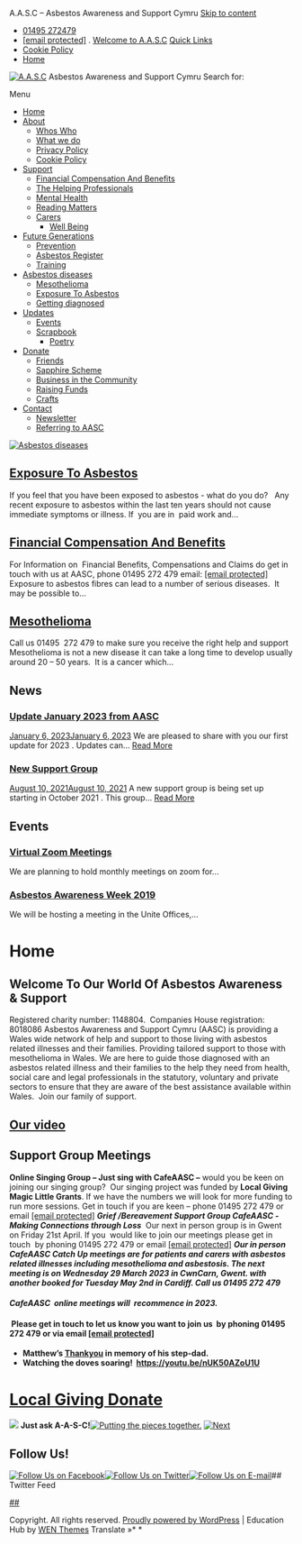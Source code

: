 
A.A.S.C – Asbestos Awareness and Support Cymru
[Skip to content](#content)
* [01495 272479](tel:01495272479)
* [[email protected]](/cdn-cgi/l/email-protection#72171c03071b001b170132135f135f015f115c1d00155c0719)
 . 
[Welcome to A.A.S.C](https://a-a-s-c.org.uk/about-us/) 
[Quick Links](#)
* [Cookie Policy](https://a-a-s-c.org.uk/cookie-policy/)
* [Home](https://a-a-s-c.org.uk/)
 
 
 
 
[![A.A.S.C](https://a-a-s-c.org.uk/wp-content/uploads/2016/08/cropped-aasc-logo2-1.gif)](https://a-a-s-c.org.uk/)
Asbestos Awareness and Support Cymru
Search for:
 
 
 Menu
* [Home](https://a-a-s-c.org.uk/)
* [About](https://a-a-s-c.org.uk/about-us/)
	+ [Whos Who](https://a-a-s-c.org.uk/about-us/whos-who/)
	+ [What we do](https://a-a-s-c.org.uk/about-us/what-we-do/)
	+ [Privacy Policy](https://a-a-s-c.org.uk/about-us/privacy-policy/)
	+ [Cookie Policy](https://a-a-s-c.org.uk/cookie-policy/)
* [Support](https://a-a-s-c.org.uk/supporting-each-other/)
	+ [Financial Compensation And Benefits](https://a-a-s-c.org.uk/supporting-each-other/compensation-and-benefits/)
	+ [The Helping Professionals](https://a-a-s-c.org.uk/supporting-each-other/the-helping-professionals/)
	+ [Mental Health](https://a-a-s-c.org.uk/supporting-each-other/mental-health/)
	+ [Reading Matters](https://a-a-s-c.org.uk/supporting-each-other/bibliotherapy/)
	+ [Carers](https://a-a-s-c.org.uk/supporting-each-other/carers-stories/)
		- [Well Being](https://a-a-s-c.org.uk/supporting-each-other/carers-stories/health-and-well-being/)
* [Future Generations](https://a-a-s-c.org.uk/media-updates/gallery/futuregenerations/)
	+ [Prevention](https://a-a-s-c.org.uk/media-updates/gallery/futuregenerations/prevention/)
	+ [Asbestos Register](https://a-a-s-c.org.uk/media-updates/gallery/futuregenerations/asbestos-register/)
	+ [Training](https://a-a-s-c.org.uk/media-updates/gallery/futuregenerations/training/)
* [Asbestos diseases](https://a-a-s-c.org.uk/asbestos-diseases/)
	+ [Mesothelioma](https://a-a-s-c.org.uk/asbestos-diseases/mesothelioma/)
	+ [Exposure To Asbestos](https://a-a-s-c.org.uk/asbestos-diseases/exposure-to-asbestos/)
	+ [Getting diagnosed](https://a-a-s-c.org.uk/asbestos-diseases/getting-diagnosed/)
* [Updates](https://a-a-s-c.org.uk/media-updates/)
	+ [Events](https://a-a-s-c.org.uk/media-updates/events/)
	+ [Scrapbook](https://a-a-s-c.org.uk/media-updates/gallery/)
		- [Poetry](https://a-a-s-c.org.uk/media-updates/gallery/poetry/)
* [Donate](https://a-a-s-c.org.uk/supporting-each-other/making-a-donation/)
	+ [Friends](https://a-a-s-c.org.uk/supporting-each-other/making-a-donation/friends/)
	+ [Sapphire Scheme](https://a-a-s-c.org.uk/supporting-each-other/making-a-donation/sapphire-scheme/)
	+ [Business in the Community](https://a-a-s-c.org.uk/supporting-each-other/making-a-donation/business-in-the-community/)
	+ [Raising Funds](https://a-a-s-c.org.uk/supporting-each-other/making-a-donation/raising-funds/)
	+ [Crafts](https://a-a-s-c.org.uk/supporting-each-other/making-a-donation/crafts/)
* [Contact](https://a-a-s-c.org.uk/contact-us/)
	+ [Newsletter](https://a-a-s-c.org.uk/contact-us/newsletter/)
	+ [Referring to AASC](https://a-a-s-c.org.uk/contact-us/referring-to-aasc/)
 
 
 
[![Asbestos diseases](https://a-a-s-c.org.uk/wp-content/uploads/2016/08/asbestosbanner4b-asbestos3.jpg)](https://a-a-s-c.org.uk/asbestos-diseases/)
 
## [Exposure To Asbestos](https://a-a-s-c.org.uk/asbestos-diseases/exposure-to-asbestos/)
If you feel that you have been exposed to asbestos - what do you do?   Any recent exposure to asbestos within the last ten years should not cause immediate symptoms or illness. If  you are in  paid work and...
## [Financial Compensation And Benefits](https://a-a-s-c.org.uk/supporting-each-other/compensation-and-benefits/)
For Information on  Financial Benefits, Compensations and Claims do get in touch with us at AASC, phone 01495 272 479 email: [[email protected]](/cdn-cgi/l/email-protection)   Exposure to asbestos fibres can lead to a number of serious diseases.  It may be possible to...
## [Mesothelioma](https://a-a-s-c.org.uk/asbestos-diseases/mesothelioma/)
Call us 01495  272 479 to make sure you receive the right help and support Mesothelioma is not a new disease it can take a long time to develop usually around 20 – 50 years.  It is a cancer which...
## News
### [Update January 2023 from AASC](https://a-a-s-c.org.uk/update-january-2023-from-aasc/)
[January 6, 2023January 6, 2023](https://a-a-s-c.org.uk/update-january-2023-from-aasc/) 
We are pleased to share with you our first update for 2023 . Updates can...
[Read More](https://a-a-s-c.org.uk/update-january-2023-from-aasc/)
 
 
### [New Support Group](https://a-a-s-c.org.uk/new-support-group/)
[August 10, 2021August 10, 2021](https://a-a-s-c.org.uk/new-support-group/) 
A new support group is being set up starting in October 2021 . This group...
[Read More](https://a-a-s-c.org.uk/new-support-group/)
 
 
 
 
## Events
### [Virtual Zoom Meetings](https://a-a-s-c.org.uk/virtual-zoom-meetings/)
We are planning to hold monthly meetings on zoom for...
 
### [Asbestos Awareness Week 2019](https://a-a-s-c.org.uk/asbestos-awareness-week-2019/)
We will be hosting a meeting in the Unite Offices,...
 
 
 
 
 
# Home
 
## Welcome To Our World Of Asbestos Awareness & Support
Registered charity number: 1148804.  Companies House registration: 8018086
Asbestos Awareness and Support Cymru (AASC) is providing a Wales wide network of help and support to those living with asbestos related illnesses and their families. Providing tailored support to those with mesothelioma in Wales.
We are here to guide those diagnosed with an asbestos related illness and their families to the help they need from health, social care and legal professionals in the statutory, voluntary and private sectors to ensure that they are aware of the best assistance available within Wales.  Join our family of support.
## **[Our video](https://drive.google.com/file/d/1Zpu16h9fScvFWLXnGeelzXm9SyEfgA6d/view?usp=sharing)**
## **Support Group Meetings**
**Online Singing Group – Just sing with CafeAASC –** would you be keen on joining our singing group?  Our singing project was funded by **Local Giving Magic Little Grants**. If we have the numbers we will look for more funding to run more sessions. Get in touch if you are keen – phone 01495 272 479 or email [[email protected]](enquiries@a-a-s-c.org.uk)
***Grief /Bereavement Support Group CafeAASC -Making Connections through Loss***  Our next in person group is in Gwent on Friday 21st April. If you  would like to join our meetings please get in touch  by phoning 01495 272 479 or email [[email protected]](/cdn-cgi/l/email-protection#20454e5155495249455360410d410d530d430e4f52470e554b)
***Our in person CafeAASC Catch Up meetings are for patients and carers with asbestos related illnesses including mesothelioma and asbestosis. The next meeting is on Wednesday 29 March 2023 in CwnCarn, Gwent. with another booked for Tuesday May 2nd in Cardiff. Call us 01495 272 479***
#### ***CafeAASC  online meetings will  recommence in 2023.***
####  Please get in touch to let us know you want to join us  by phoning 01495 272 479 or via email [[email protected]](/cdn-cgi/l/email-protection#7a1f140b0f1308131f093a1b571b570957195415081d540f11)
* ****Matthew’s [Thankyou](https://www.youtube.com/watch?v=kA8UwNczY9E) in memory of his step-dad.****
* ****Watching the doves soaring!  <https://youtu.be/nUK50AZoU1U>****
# 
# 
# **[Local Giving Donate](https://localgiving.org/charity/aasc/)**
[![](https://cafdonate.cafonline.org/images/DonateButton.png)](https://cafdonate.cafonline.org/5203)
**Just ask A-A-S-C!**[![](https://a-a-s-c.org.uk/wp-content/uploads/2012/01/JIGSAW-aasc-WEBSITE-150x150.jpg "Putting the pieces together.")](https://a-a-s-c.org.uk/wp-content/uploads/2012/01/JIGSAW-aasc-WEBSITE.jpg)
[![Next](/wp-content/uploads/2012/01/next.gif)](/about-us)
## Follow Us!
[![Follow Us on Facebook](https://a-a-s-c.org.uk/wp-content/plugins/social-media-widget/images/default/32/facebook.png "Follow Us on Facebook")](https://www.facebook.com/pages/Asbestos-Awareness-Support-Cymru/221028298017705)[![Follow Us on Twitter](https://a-a-s-c.org.uk/wp-content/plugins/social-media-widget/images/default/32/twitter.png "Follow Us on Twitter")](https://twitter.com/aasc2)[![Follow Us on E-mail](https://a-a-s-c.org.uk/wp-content/plugins/social-media-widget/images/default/32/email.png "Follow Us on E-mail")](/contact-us)## Twitter Feed
 
[##](https://twitter.com/AASC2)
 
 Copyright. All rights reserved. 
[Proudly powered by WordPress](https://wordpress.org/)
 | 
 Education Hub by [WEN Themes](https://wenthemes.com/) 
Translate »* 
* 
